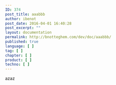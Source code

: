 ```yaml
---
ID: 374
post_title: aaabbb
author: ibenot
post_date: 2016-04-01 16:40:28
post_excerpt: ""
layout: documentation
permalink: http://bnotteghem.com/dev/doc/aaabbb/
published: true
language: [ ]
tag: [ ]
chapter: [ ]
product: [ ]
techno: [ ]
---
```

azaz